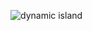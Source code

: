 ![dynamic island](https://github.com/Swapnanil-Gupta/apple-dynamic-island/assets/23559763/17aa6a6d-cc98-4b56-a5c9-3666a07aa018)
